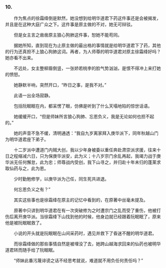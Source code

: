 ### 10.

　　作为焦点的徐霜绛倒是默然，她没想到给明华道君下药这件事还是会被揭发，并且是在这种大庭广众之下。这件事是原主做的不对，她无可辩驳。

　　但是女主言之凿凿原主狼心狗肺这件事，恕她不能苟同。

　　据她所知，直到现在为止原主做的最出格的事情就是给明华道君下了药，其他的行为还真担不上狼心狗肺这词。再者，为人师尊的明华道君对原主徐霜绛好吗？她亦看不出来。

　　不远处，女主整柳眉倒竖，一张娇若桃李的脸气势汹汹，是恨不得冲上来打她的愤怒。

　　她静默半响，突然开口，“昨日之事，是我不对。”

　　此语一出全场寂静。

　　包括阮眠眠在内，都呆愣了眼，仿佛是听到了什么天塌地陷的惊世话语。

　　她缓缓开口，“但是师妹所言狼心狗肺、忘恩负义，我是无论如何也担不起的。”

　　她的声音不急不缓，清明通透：“我自九岁离家拜入庚华派下，同年秋越山门为明华道君座下弟子。

　　十二岁派中遭道门内贼大创，我以少年身被委以重任奔赴肃崇派求援，往来十日之程缩减六日，只为保庚华派安，此为义；十八岁宗门余乱再起，我竭力战于庚华派无任何懈怠，此为忠；师尊战内受创，我下山寻之，并归赴十年未归的蓬莱求取仙药与之，此为恩。

　　少时勤勉修学，以庚华派为己任，同生死共进退。

　　何忘恩负义之有？”

　　其实这些事也是徐霜绛在原主的记忆中看到的，在原著中丝毫未提及。

　　原著中只讲到明华道君在有一次突破修为之时遭宗门之乱而受了重伤，他被打伤后离开庚华派。当徐霜绛下山找到他的时候，他身边就已经跟着阮眠眠了，原来他是被阮眠眠救了。

　　小说的开头就是阮眠眠在山间采药时，遇见并救下了昏迷不醒的明华道君。

　　而徐霜绛做的那些事情自然是被埋没了去，她跨山越海求回来的仙药也被明华道君转而随手给了阮眠眠。

　　“师妹此番污蔑诽谤之话不经思考就说，难道就不用负任何责任吗？”